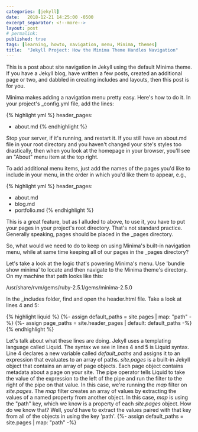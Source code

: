 ```yaml
---
categories: [jekyll]
date:   2018-12-21 14:25:00 -0500
excerpt_separator: <!--more-->
layout: post
# permalink:
published: true
tags: [learning, howto, navigation, menu, Minima, themes]
title:  "Jekyll Project: How the Minima Theme Handles Navigation"
---
```


This is a post about site navigation in Jekyll using the default Minima theme. If you have a Jekyll blog, have written a few posts, created an additional page or two, and dabbled in creating includes and layouts, then this post is for you.

Minima makes adding a navigation menu pretty easy. Here's how to do it. In your project's _config.yml file, add the lines:

{% highlight yml %}
header_pages:
  - about.md
{% endhighlight %}

Stop your server, if it's running, and restart it. If you still have an about.md file in your root directory and you haven't changed your site's styles too drastically, then when you look at the homepage in your browser, you'll see an "About" menu item at the top right. 

To add additional menu items, just add the names of the pages you'd like to include in your menu, in the order in which you'd like them to appear, e.g.,

{% highlight yml %}
header_pages:
  - about.md
  - blog.md
  - portfolio.md
{% endhighlight %}

This is a great feature, but as I alluded to above, to use it, you have to put your pages in your project's root directory. That's not standard practice. Generally speaking, pages should be placed in the _pages directory. 

So, what would we need to do to keep on using Minima's built-in navigation menu, while at same time keeping all of our pages in the _pages directory?

Let's take a look at the logic that's powering Minima's menu. Use 'bundle show minima' to locate and then navigate to the Minima theme's directory. On my machine that path looks like this:

/usr/share/rvm/gems/ruby-2.5.1/gems/minima-2.5.0

In the _includes folder, find and open the header.html file. Take a look at lines 4 and 5:

{% highlight liquid %}
{%- assign default_paths = site.pages | map: "path" -%}
{%- assign page_paths = site.header_pages | default: default_paths -%}
{% endhighlight %}

Let's talk about what these lines are doing. Jekyll uses a templating language called Liquid. The syntax we see in lines 4 and 5 is Liquid syntax. Line 4 declares a new variable called *default_paths* and assigns it to an expression that evaluates to an array of paths. *site.pages* is a built-in Jekyll object that contains an array of page objects. Each page object contains metadata about a page on your site. The pipe operator tells Liquid to take the value of the expression to the left of the pipe and run the filter to the right of the pipe on that value.  In this case, we're running the *map* filter on *site.pages*. The *map* filter creates an array of values by extracting the values of a named property from another object. In this case, *map* is using the "path" key, which we know is a property of each *site.pages* object. How do we know that? Well, you'd have to extract the values paired with that key from all of the objects in using the key 'path'.
          {%- assign default_paths = site.pages | map: "path" -%}
          <!-- Declare page_paths and assign it to the array of page file names in the header_pages object. If there aren't any such page file names, assign page_paths to the default_paths array. -->

